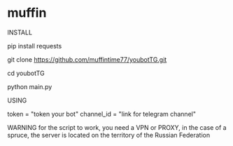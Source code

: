 # muffin
INSTALL


pip install requests

git clone https://github.com/muffintime77/youbotTG.git

cd youbotTG

python main.py


USING

token = "token your bot"
channel_id = "link for telegram channel"

WARNING
for the script to work, you need a VPN or PROXY, in the case of a spruce, the server is located on the territory of the Russian Federation
